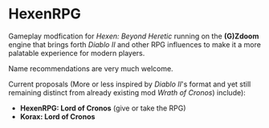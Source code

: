 # HexenRPG
Gameplay modfication for _Hexen: Beyond Heretic_ running on the **(G)Zdoom** engine that brings forth _Diablo II_ and other RPG influences to make it a more palatable experience for modern players.

Name recommendations are very much welcome. 

Current proposals (More or less inspired by _Diablo II_'s format and yet still remaining distinct from already existing mod _Wrath of Cronos_) include): 
- **HexenRPG: Lord of Cronos** (give or take the RPG)
- **Korax: Lord of Cronos**
